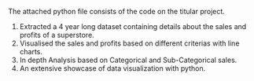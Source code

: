 The attached python file consists of the code on the titular project.
1. Extracted a 4 year long dataset containing details about the sales and profits of a superstore.
2. Visualised the sales and profits based on different criterias with line charts.
3. In depth Analysis based on Categorical and Sub-Categorical sales.
4. An extensive showcase of data visualization with python.

